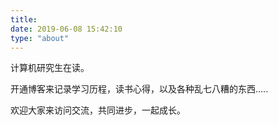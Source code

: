 ```yaml
---
title: 
date: 2019-06-08 15:42:10
type: "about"
---
```


计算机研究生在读。

开通博客来记录学习历程，读书心得，以及各种乱七八糟的东西.....

欢迎大家来访问交流，共同进步，一起成长。

